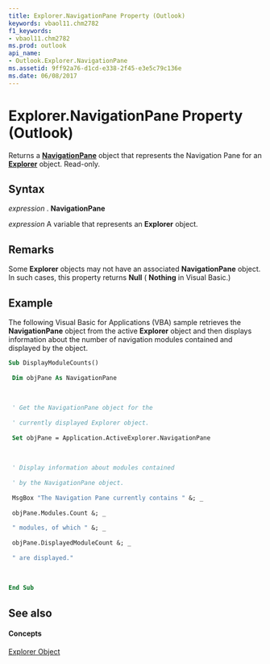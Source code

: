 ```yaml
---
title: Explorer.NavigationPane Property (Outlook)
keywords: vbaol11.chm2782
f1_keywords:
- vbaol11.chm2782
ms.prod: outlook
api_name:
- Outlook.Explorer.NavigationPane
ms.assetid: 9ff92a76-d1cd-e338-2f45-e3e5c79c136e
ms.date: 06/08/2017
---
```



# Explorer.NavigationPane Property (Outlook)

Returns a  **[NavigationPane](navigationpane-object-outlook.md)** object that represents the Navigation Pane for an **[Explorer](explorer-object-outlook.md)** object. Read-only.


## Syntax

 _expression_ . **NavigationPane**

 _expression_ A variable that represents an **Explorer** object.


## Remarks

Some  **Explorer** objects may not have an associated **NavigationPane** object. In such cases, this property returns **Null** ( **Nothing** in Visual Basic.)


## Example

The following Visual Basic for Applications (VBA) sample retrieves the  **NavigationPane** object from the active **Explorer** object and then displays information about the number of navigation modules contained and displayed by the object.


```vb
Sub DisplayModuleCounts() 
 
 Dim objPane As NavigationPane 
 
 
 
 ' Get the NavigationPane object for the 
 
 ' currently displayed Explorer object. 
 
 Set objPane = Application.ActiveExplorer.NavigationPane 
 
 
 
 ' Display information about modules contained 
 
 ' by the NavigationPane object. 
 
 MsgBox "The Navigation Pane currently contains " &; _ 
 
 objPane.Modules.Count &; _ 
 
 " modules, of which " &; _ 
 
 objPane.DisplayedModuleCount &; _ 
 
 " are displayed." 
 
 
 
End Sub
```


## See also


#### Concepts


[Explorer Object](explorer-object-outlook.md)

